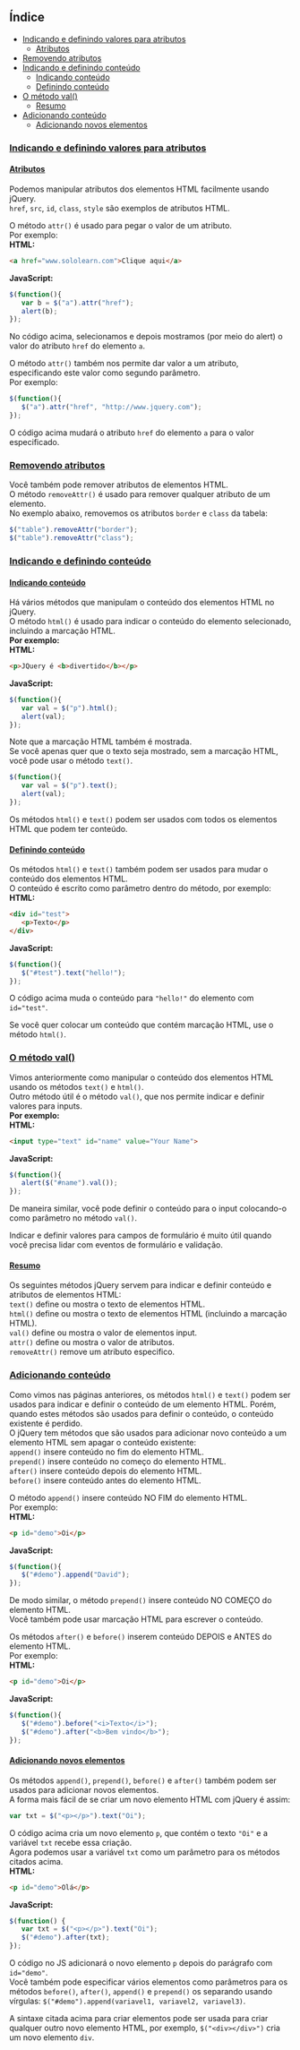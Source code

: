 ## Índice
- [Indicando e definindo valores para atributos](#indicando-e-definindo-valores-para-atributos)
   - [Atributos](#atributos)
- [Removendo atributos](#removendo-atributos)
- [Indicando e definindo conteúdo](#indicando-e-definindo-conteúdo)
   - [Indicando conteúdo](#indicando-conteúdo)
   - [Definindo conteúdo](#definindo-conteúdo)
- [O método val()](#o-método-val)
   - [Resumo](#resumo)
- [Adicionando conteúdo](#adicionando-conteúdo)
   - [Adicionando novos elementos](#adicionando-novos-elementos)

### [Indicando e definindo valores para atributos](#índice)
#### [Atributos](#índice)
Podemos manipular atributos dos elementos HTML facilmente usando jQuery.<br>
`href`, `src`, `id`, `class`, `style` são exemplos de atributos HTML.

O método `attr()` é usado para pegar o valor de um atributo.<br>
Por exemplo:<br>
__HTML:__

```html
<a href="www.sololearn.com">Clique aqui</a>
```

__JavaScript:__

```javascript
$(function(){
   var b = $("a").attr("href");
   alert(b);
});
```

No código acima, selecionamos e depois mostramos (por meio do alert) o valor do atributo `href` do elemento `a`.

O método `attr()` também nos permite dar valor a um atributo, especificando este valor como segundo parâmetro.<br>Por exemplo:

```javascript
$(function(){
   $("a").attr("href", "http://www.jquery.com");
});
```

O código acima mudará o atributo `href` do elemento `a` para o valor especificado.

### [Removendo atributos](#índice)
Você também pode remover atributos de elementos HTML.<br>
O método `removeAttr()` é usado para remover qualquer atributo de um elemento.<br>
No exemplo abaixo, removemos os atributos `border` e `class` da tabela:

```javascript
$("table").removeAttr("border");
$("table").removeAttr("class");
```

### [Indicando e definindo conteúdo](#índice)
#### [Indicando conteúdo](#índice)
Há vários métodos que manipulam o conteúdo dos elementos HTML no jQuery.<br>
O método `html()` é usado para indicar o conteúdo do elemento selecionado, incluindo a marcação HTML.<br>
__Por exemplo:__<br>
__HTML:__

```html
<p>JQuery é <b>divertido</b></p>
```

__JavaScript:__

```javascript
$(function(){
   var val = $("p").html();
   alert(val);
});
```

Note que a marcação HTML também é mostrada.<br>
Se você apenas quer que o texto seja mostrado, sem a marcação HTML, você pode usar o método `text()`.

```javascript
$(function(){
   var val = $("p").text();
   alert(val);
});
```

Os métodos `html()` e `text()` podem ser usados com todos os elementos HTML que podem ter conteúdo.

#### [Definindo conteúdo](#índice)
Os métodos `html()` e `text()` também podem ser usados para mudar o conteúdo dos elementos HTML.<br>O conteúdo é escrito como parâmetro dentro do método, por exemplo:<br>__HTML:__
```html
<div id="test">
   <p>Texto</p>
</div>
```
__JavaScript:__
```javascript
$(function(){
   $("#test").text("hello!");
});
```
O código acima muda o conteúdo para `"hello!"` do elemento com `id="test"`.

Se você quer colocar um conteúdo que contém marcação HTML, use o método `html()`.

### [O método val()](#índice)
Vimos anteriormente como manipular o conteúdo dos elementos HTML usando os métodos `text()` e `html()`.<br>Outro método útil é o método `val()`, que nos permite indicar e definir valores para inputs.<br>__Por exemplo:__<br>__HTML:__
```html
<input type="text" id="name" value="Your Name">
```
__JavaScript:__
```javascript
$(function(){
   alert($("#name").val());
});
```
De maneira similar, você pode definir o conteúdo para o input colocando-o como parâmetro no método `val()`.

Indicar e definir valores para campos de formulário é muito útil quando você precisa lidar com eventos de formulário e validação.

#### [Resumo](#índice)
Os seguintes métodos jQuery servem para indicar e definir conteúdo e atributos de elementos HTML:<br>`text()` define ou mostra o texto de elementos HTML.<br>`html()` define ou mostra o texto de elementos HTML (incluindo a marcação HTML).<br>`val()` define ou mostra o valor de elementos input.<br>`attr()` define ou mostra o valor de atributos.<br>`removeAttr()` remove um atributo especifico.

### [Adicionando conteúdo](#índice)
Como vimos nas páginas anteriores, os métodos `html()` e `text()` podem ser usados para indicar e definir o conteúdo de um elemento HTML. Porém, quando estes métodos são usados para definir o conteúdo, o conteúdo existente é perdido.<br>O jQuery tem métodos que são usados para adicionar novo conteúdo a um elemento HTML sem apagar o conteúdo existente:<br>`append()` insere conteúdo no fim do elemento HTML.<br>`prepend()` insere conteúdo no começo do elemento HTML.<br>`after()` insere conteúdo depois do elemento HTML.<br>`before()` insere conteúdo antes do elemento HTML.

O método `append()` insere conteúdo NO FIM do elemento HTML.<br>Por exemplo:<br>__HTML:__
```html
<p id="demo">Oi</p>
```
__JavaScript:__
```javascript
$(function(){
   $("#demo").append("David");
});
```

De modo similar, o método `prepend()` insere conteúdo NO COMEÇO do elemento HTML.<br>Você também pode usar marcação HTML para escrever o conteúdo.

Os métodos `after()` e `before()` inserem conteúdo DEPOIS e ANTES do elemento HTML.<br>Por exemplo:<br>__HTML:__
```html
<p id="demo">Oi</p>
```
__JavaScript:__
```javascript
$(function(){
   $("#demo").before("<i>Texto</i>");
   $("#demo").after("<b>Bem vindo</b>");
});
```

#### [Adicionando novos elementos](#índice)
Os métodos `append()`, `prepend()`, `before()` e `after()` também podem ser usados para adicionar novos elementos.<br>A forma mais fácil de se criar um novo elemento HTML com jQuery é assim:
```javascript
var txt = $("<p></p>").text("Oi");
```
O código acima cria um novo elemento `p`, que contém o texto `"Oi"` e a variável `txt` recebe essa criação.<br>Agora podemos usar a variável `txt` como um parâmetro para os métodos citados acima.<br>
__HTML:__

```html
<p id="demo">Olá</p>
```

__JavaScript:__

```javascript
$(function() {
   var txt = $("<p></p>").text("Oi");
   $("#demo").after(txt);
});
```

O código no JS adicionará o novo elemento `p` depois do parágrafo com `id="demo"`.<br>
Você também pode especificar vários elementos como parâmetros para os métodos `before()`, `after()`, `append()` e `prepend()` os separando usando vírgulas: `$("#demo").append(variavel1, variavel2, variavel3)`.

A sintaxe citada acima para criar elementos pode ser usada para criar qualquer outro novo elemento HTML, por exemplo, `$("<div></div>")` cria um novo elemento `div`.
<!--stackedit_data:
eyJoaXN0b3J5IjpbLTExODczNjQwM119
-->